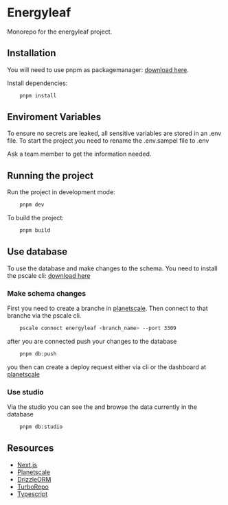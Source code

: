 
# Energyleaf

Monorepo for the energyleaf project.


## Installation

You will need to use pnpm as packagemanager: [download here](https://pnpm.io/installation).


Install dependencies:
```bash
    pnpm install
```

## Enviroment Variables
To ensure no secrets are leaked, all sensitive variables are stored in an .env file.
To start the project you need to rename the .env.sampel file to .env

Ask a team member to get the information needed.

## Running the project

Run the project in development mode:

```bash
    pnpm dev
```

To build the project:
```bash
    pnpm build
```

## Use database
To use the database and make changes to the schema. You need to install the pscale cli: [download here](https://planetscale.com/features/cli)

### Make schema changes
First you need to create a branche in [planetscale](https://planetscale.com). Then connect to that branche via the pscale cli.

```bash
    pscale connect energyleaf <branch_name> --port 3309
```

after you are connected push your changes to the database

```bash
    pnpm db:push
```

you then can create a deploy request either via cli or the dashboard at [planetscale](https://planetscale.com)

### Use studio
Via the studio you can see the and browse the data currently in the database

```bash
    pnpm db:studio
```

## Resources

- [Next.js](https://nextjs.org/docs)
- [Planetscale](https://planetscale.com/docs)
- [DrizzleORM](https://orm.drizzle.team/docs/overview)
- [TurboRepo](https://turbo.build/repo/docs)
- [Typescript](https://www.typescriptlang.org/docs/)
